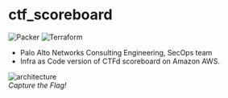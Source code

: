 # ctf_scoreboard

![Packer](https://github.com/wwce/ctf_scoreboard/workflows/Packer/badge.svg?branch=master)
![Terraform](https://github.com/wwce/ctf_scoreboard/workflows/Terraform%20GitHub%20Actions/badge.svg?branch=master)

- Palo Alto Networks Consulting Engineering, SecOps team
- Infra as Code version of CTFd scoreboard on Amazon AWS.

![architecture](https://github.com/wwce/ctf_scoreboard/blob/master/docs/secops_ctf_scoreboard_topology.jpg)<br>*Capture the Flag!*
